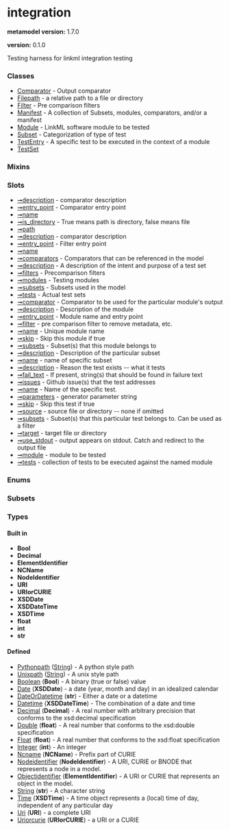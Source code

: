 
# integration


**metamodel version:** 1.7.0

**version:** 0.1.0


Testing harness for linkml integration testing


### Classes

 * [Comparator](Comparator.md) - Output comparator
 * [Filepath](Filepath.md) - a relative path to a file or directory
 * [Filter](Filter.md) - Pre comparison filters
 * [Manifest](Manifest.md) - A collection of Subsets, modules, comparators, and/or a manifest
 * [Module](Module.md) - LinkML software module to be tested
 * [Subset](Subset.md) - Categorization of type of test
 * [TestEntry](TestEntry.md) - A specific test to be executed in the context of a module
 * [TestSet](TestSet.md)

### Mixins


### Slots

 * [➞description](comparator__description.md) - comparator description
 * [➞entry_point](comparator__entry_point.md) - Comparator entry point
 * [➞name](comparator__name.md)
 * [➞is_directory](filepath__is_directory.md) - True means path is directory, false means file
 * [➞path](filepath__path.md)
 * [➞description](filter__description.md) - comparator description
 * [➞entry_point](filter__entry_point.md) - Filter entry point
 * [➞name](filter__name.md)
 * [➞comparators](manifest__comparators.md) - Comparators that can be referenced in the model
 * [➞description](manifest__description.md) - A description of the intent and purpose of a test set
 * [➞filters](manifest__filters.md) - Precomparison filters
 * [➞modules](manifest__modules.md) - Testing modules
 * [➞subsets](manifest__subsets.md) - Subsets used in the model
 * [➞tests](manifest__tests.md) - Actual test sets
 * [➞comparator](module__comparator.md) - Comparator to be used for the particular module's output
 * [➞description](module__description.md) - Description of the module
 * [➞entry_point](module__entry_point.md) - Module name and entry point
 * [➞filter](module__filter.md) - pre comparison filter to remove metadata, etc.
 * [➞name](module__name.md) - Unique module name
 * [➞skip](module__skip.md) - Skip this module if true
 * [➞subsets](module__subsets.md) - Subset(s) that this module belongs to
 * [➞description](subset__description.md) - Description of the particular subset
 * [➞name](subset__name.md) - name of specific subset
 * [➞description](testEntry__description.md) - Reason the test exists -- what it tests
 * [➞fail_text](testEntry__fail_text.md) - If present, string(s) that should be found in failure text
 * [➞issues](testEntry__issues.md) - Github issue(s) that the test addresses
 * [➞name](testEntry__name.md) - Name of the specific test.
 * [➞parameters](testEntry__parameters.md) - generator parameter string
 * [➞skip](testEntry__skip.md) - Skip this test if true
 * [➞source](testEntry__source.md) - source file or directory -- none if omitted
 * [➞subsets](testEntry__subsets.md) - Subset(s) that this particular test belongs to. Can be used as a filter
 * [➞target](testEntry__target.md) - target file or directory
 * [➞use_stdout](testEntry__use_stdout.md) - output appears on stdout.  Catch and redirect to the output file
 * [➞module](testSet__module.md) - module to be tested
 * [➞tests](testSet__tests.md) - collection of tests to be executed against the named module

### Enums


### Subsets


### Types


#### Built in

 * **Bool**
 * **Decimal**
 * **ElementIdentifier**
 * **NCName**
 * **NodeIdentifier**
 * **URI**
 * **URIorCURIE**
 * **XSDDate**
 * **XSDDateTime**
 * **XSDTime**
 * **float**
 * **int**
 * **str**

#### Defined

 * [Pythonpath](types/Pythonpath.md)  ([String](types/String.md))  - A python style path
 * [Unixpath](types/Unixpath.md)  ([String](types/String.md))  - A unix style path
 * [Boolean](types/Boolean.md)  (**Bool**)  - A binary (true or false) value
 * [Date](types/Date.md)  (**XSDDate**)  - a date (year, month and day) in an idealized calendar
 * [DateOrDatetime](types/DateOrDatetime.md)  (**str**)  - Either a date or a datetime
 * [Datetime](types/Datetime.md)  (**XSDDateTime**)  - The combination of a date and time
 * [Decimal](types/Decimal.md)  (**Decimal**)  - A real number with arbitrary precision that conforms to the xsd:decimal specification
 * [Double](types/Double.md)  (**float**)  - A real number that conforms to the xsd:double specification
 * [Float](types/Float.md)  (**float**)  - A real number that conforms to the xsd:float specification
 * [Integer](types/Integer.md)  (**int**)  - An integer
 * [Ncname](types/Ncname.md)  (**NCName**)  - Prefix part of CURIE
 * [Nodeidentifier](types/Nodeidentifier.md)  (**NodeIdentifier**)  - A URI, CURIE or BNODE that represents a node in a model.
 * [Objectidentifier](types/Objectidentifier.md)  (**ElementIdentifier**)  - A URI or CURIE that represents an object in the model.
 * [String](types/String.md)  (**str**)  - A character string
 * [Time](types/Time.md)  (**XSDTime**)  - A time object represents a (local) time of day, independent of any particular day
 * [Uri](types/Uri.md)  (**URI**)  - a complete URI
 * [Uriorcurie](types/Uriorcurie.md)  (**URIorCURIE**)  - a URI or a CURIE
